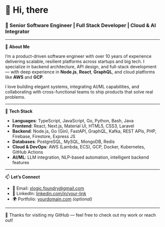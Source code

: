 # 👋 Hi, there
### 🚀 Senior Software Engineer | Full Stack Developer | Cloud & AI Integrator

---

🔧 **About Me**

I’m a product-driven software engineer with over 10 years of experience delivering scalable, resilient platforms across startups and big tech. I specialize in backend architecture, API design, and full-stack development — with deep experience in **Node.js**, **React**, **GraphQL**, and cloud platforms like **AWS** and **GCP**.

I love building elegant systems, integrating AI/ML capabilities, and collaborating with cross-functional teams to ship products that solve real problems.

---

💼 **Tech Stack**

- **Languages**: TypeScript, JavaScript, Go, Python, Bash, Java
- **Frontend**: React, Next.js, Material UI, HTML5, CSS3, Laravel
- **Backend**: Node.js, Go (Gin), FastAPI, GraphQL, Kafka, REST APIs, PHP, Firebase, Firestore, Express JS
- **Databases**: PostgreSQL, MySQL, MongoDB, Redis
- **Cloud & DevOps**: AWS (Lambda, ECS), GCP, Docker, Kubernetes, GitHub Actions
- **AI/ML**: LLM integration, NLP-based automation, intelligent backend features

---

📫 **Let’s Connect**

- 📧 Email: xlogic.foundry@gmail.com  
- 💼 LinkedIn: [linkedin.com/in/your-link](https://linkedin.com)  
- 🌍 Portfolio: [yourdomain.com](https://yourdomain.com) *(optional)*  

---

🌟 Thanks for visiting my GitHub — feel free to check out my work or reach out!

